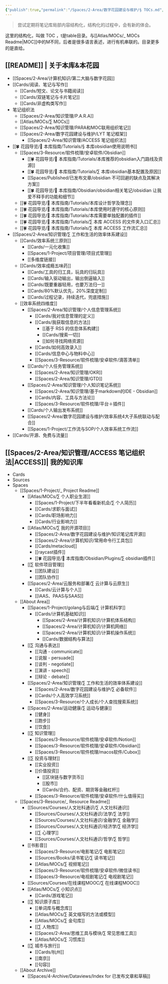 ```yaml
---
{"publish":true,"permalink":"/Spaces/2-Area/数字花园建设与维护/§ TOCs.md","title":"§ TOCs","created":"2022-08-14","modified":"2025-07-09","published":"2025-07-15T21:22:54.055+08:00","tags":["目录笔记","todo/持续迭代"],"cssclasses":""}
---
```



> 尝试定期将笔记库局部内容结构化，结构化的过程中，会有新的体会。

这里的结构化，叫做 TOC ，t是table目录。与[[Atlas/MOCs/_ MOCs Readme\|MOC]]中的M不同，后者是很多语言表述，进行有机串联的。目录更多的是直给。

## [[README]] | 关于本库&本花园

- [[Spaces/2-Area/计算机知识/第二大脑与数字花园]]
- [[Cards/阅读、笔记与写作]]
	- [[Cards/短文、论文与书籍阅读]]
	- [[Cards/双链笔记与卡片笔记]]
	- [[Cards/非虚构类写作]]
- 笔记组织法
	- [[Spaces/2-Area/知识管理/P.A.R.A]]
	- [[Atlas/MOCs/∑ MOCs]]
	- [[Spaces/2-Area/知识管理/PARA和MOC联用组织笔记]]
	- [[Spaces/2-Area/数字花园建设与维护/LYT 笔记框架]]
		- [[Spaces/2-Area/知识管理/ACCESS 笔记组织法]]
- [[🍀 花园导览/🧰 本库指南/Tutorials/§ 本库obsidian使用说明书]]
	- [[Spaces/3-Resource/软件梳理/安卓软件/Obsidian]]
		- [[🍀 花园导览/🧰 本库指南/Tutorials/本库推荐的obsidian入门路线及资源]]
		- [[🍀 花园导览/🧰 本库指南/Tutorials/∑ 本库obsidian基本配置及原因]]
		- [[Spaces/Published/已发布文章/obsidian 不可回避的缺点及其解决方案]]
		- [[🍀 花园导览/🧰 本库指南/Obsidian/obsidian相关笔记/obsidian 让我爱不释手的功能和细节]]
	- [[🍀 花园导览/🧰 本库指南/Tutorials/本库设计哲学及理念]]
	- [[🍀 花园导览/🧰 本库指南/Tutorials/本库使用时遵守的核心原则]]
	- [[🍀 花园导览/🧰 本库指南/Tutorials/本库需要单独配置的插件]]
	- [[🍀 花园导览/🧰 本库指南/Tutorials/∑ 本库 ACCESS 的文件夹入口汇总]]
	- [[🍀 花园导览/🧰 本库指南/Tutorials/∑ 本库 ACCESS 工作流汇总]]
- [[Spaces/2-Area/知识管理/∑ 工作和生活的效率体系建设]]
   - [[Cards/效率系统三原则]]
		- [[Cards/一元化收集]]
		- [[Spaces/1-Project/项目管理/项目式管理]]
		- [[多维度链接]]
   - [[Cards/效率成瘾五味药]]
		- [[Cards/工具的归工具，玩具的归玩具]]
		- [[Cards/输入驱动输出，输出倒逼输入]]
		- [[Cards/既要重器轻用，也要万法归一]]
		- [[Cards/80%默认优先，20%深度定制]]
		- [[Cards/过程记录，持续迭代，兜底措施]]
	- [[效率系统四维度]]
	   - [[Spaces/2-Area/知识管理/个人信息管理系统]]
		  - [[Cards/我对信息管理的定义]]
		  - [[Cards/我获取信息的方法]]
			 - [[基于 RSS 的信息体系构建]]
			 - [[Cards/搜索一切]]
			 - [[如何寻找网络资源]]
		  - [[Cards/如何高效录入]]
		  - [[Cards/信息中心与物料中心]]
		  - [[Spaces/3-Resource/软件梳理/安卓软件/滴答清单]]
	   - [[Cards/个人任务管理系统]]
		  - [[Spaces/2-Area/知识管理/OKR]]
		  - [[Spaces/2-Area/知识管理/GTD]]
	   - [[Spaces/2-Area/知识管理/个人知识笔记系统]]
		  - [[Spaces/2-Area/知识管理/基于markdown的IDE - Obsidian]]
		  - [[Cards/内容、工具与方法论]]
		  - [[Spaces/3-Resource/软件梳理/平台＋插件]]
	   - [[Cards/个人输出发布系统]]
	   - [[Spaces/2-Area/数字花园建设与维护/效率系统4大子系统联动与配合]]
	   - [[Spaces/1-Project/工作流与SOP/个人效率系统工作流]]
- [[Cards/开源、免费与流量]]

## [[Spaces/2-Area/知识管理/ACCESS 笔记组织法\|ACCESS]]| 我的知识库

- Cards
- Sources
- Spaces
   - [[Spaces/1-Project/_ Project Readme]]
	  - [[Atlas/MOCs/∑ 个人职业生涯]]
		 - [[Spaces/1-Project/下半年看看新机会/∑ 个人简历]]
		 - [[Cards/求职与面试]]
		 - [[Cards/职场影响力]]
		 - [[Cards/行业影响力]]
	  - [[Atlas/MOCs/∑ 我的开源项目]]
		 - [[Spaces/2-Area/数字花园建设与维护/知识笔记库开源]]
		 - [[Spaces/2-Area/计算机知识/常用命令行工具包]]
		 - [[Cards/metacloud]]
		 - [[raycast插件]]
		 - [[🍀 花园导览/🧰 本库指南/Obsidian/Plugins/∑ obsidian插件]]
	  - [[∑ 软件项目管理]]
		 - [[团队建设]]
		 - [[团队协作]]
	  - [[Spaces/2-Area/云服务和部署/∑ 云计算与云原生]]
		 - [[Cards/云计算与个人]]
		 - [[IAAS、PAAS与SAAS]]
   - [[About Area]]
	  - [[Spaces/1-Project/golang与后端/∑ 计算机科学]]
		 - [[Cards/计算机基础知识]]
			- [[Spaces/2-Area/计算机知识/计算机体系结构]]
			- [[Spaces/2-Area/计算机知识/计算机网络]]
			- [[Spaces/2-Area/计算机知识/计算机操作系统]]
			- [[Cards/数据结构与算法]]
	  - [[∑ 沟通与表达]]
		 - [[沟通 - communicate]]
		 - [[说服 - persuade]]
		 - [[谈判 - negotiate]]
		 - [[演讲 - speech]]
		 - [[辩论 - debate]]
	  - [[Spaces/2-Area/知识管理/∑ 工作和生活的效率体系建设]]
		 - [[Spaces/2-Area/数字花园建设与维护/∑ 必备软件]]
		 - [[Cards/个人高效学习系统]]
		 - [[Spaces/3-Resource/个人成长/个人查找搜索系统]]
	  - [[Spaces/2-Area/运动健康/∑ 运动与健康]]
		 - [[健身]]
		 - [[跑步]]
		 - [[饮食]]
	  - [[∑ 知识管理]]
		 - [[Spaces/3-Resource/软件梳理/安卓软件/Notion]]
		 - [[Spaces/3-Resource/软件梳理/安卓软件/Obsidian]]
		 - [[Spaces/3-Resource/软件梳理/macos软件/Cubox]]
	  - [[∑ 投资与理财]]
		 - [[实业投资]]
		 - [[价值投资]]
			- [[区块链与数字货币]]
			- [[股市]]
			- [[Cards/合约、配资、期货等金融杠杆]]
		 - [[Spaces/3-Resource/软件梳理/安卓软件/什么值得买]]
   - [[Spaces/3-Resource/_ Resource Readme]]
	  - [[Sources/Courses/人文社科通识/∑ 人文社科通识]]
		 - [[Sources/Courses/人文社科通识/法学/∑ 法学]]
		 - [[Sources/Courses/人文社科通识/金融学/∑ 金融学]]
		 - [[Sources/Courses/人文社科通识/经济学/∑ 经济学]]
		 - [[∑ 心理学]]
		 - [[Sources/Courses/人文社科通识/哲学/∑ 哲学]]
	  - [[书影音]]
		 - [[Spaces/3-Resource/电影笔记/∑ 电影笔记]]
		 - [[Sources/Books/读书笔记/∑ 读书笔记]]
		 - [[Atlas/MOCs/∑ 视频笔记]]
		 - [[Spaces/3-Resource/软件梳理/安卓软件/微信读书]]
		 - [[Spaces/3-Resource/电视剧笔记/∑ 电视剧笔记]]
	  - [[Sources/Courses/在线课程MOOC/∑ 在线课程MOOC]]
	  - [[Atlas/MOCs/∑ 小知识点]]
		 - [[Cards/游戏笔记]]
	  - [[∑ 知识原子库]]
		 - [[单词库与概念库]]
		 - [[Atlas/MOCs/∑ 英文缩写的方法或模型]]
		 - [[Atlas/MOCs/∑ 金句库]]
		 - [[∑ 人物库]]
		 - [[Spaces/2-Area/思维工具与模块/∑ 常见思维工具]]
		 - [[Atlas/MOCs/∑ 习惯库]]
	  - [[∑ 城市与旅行]]
		 - [[Cards/杭州]]
		 - [[南京]]
		 - [[句容]]
   - [[About Archive]]
	  - [[Spaces/4-Archive/Dataviews/Index for 已发布文章和草稿]]
